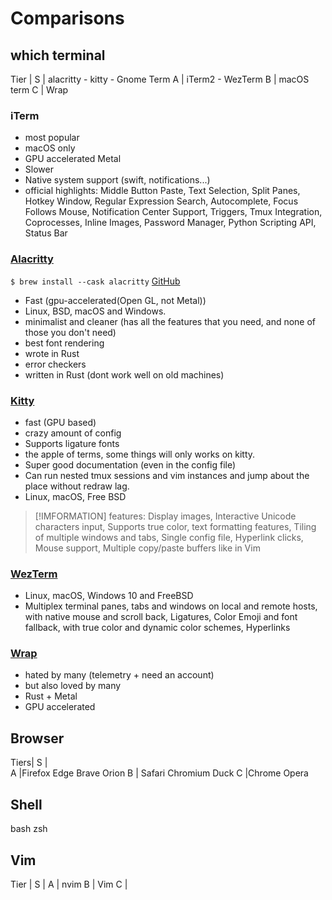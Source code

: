# Comparisons

## which terminal

Tier |
S    | alacritty - kitty - Gnome Term
A    | iTerm2 - WezTerm
B    | macOS term
C    | Wrap

### iTerm

- most popular
- macOS only
- GPU accelerated Metal
- Slower
- Native system support (swift, notifications...)
- official highlights: Middle Button Paste, Text Selection, Split Panes, Hotkey Window, Regular Expression Search, Autocomplete, Focus Follows Mouse, Notification Center Support, Triggers, Tmux Integration, Coprocesses, Inline Images, Password Manager, Python Scripting API, Status Bar

### [Alacritty](https://alacritty.org)

`$ brew install --cask alacritty`
[GitHub](https://github.com/alacritty/alacritty)

- Fast (gpu-accelerated(Open GL, not Metal))
- Linux, BSD, macOS and Windows.
- minimalist and cleaner (has all the features that you need, and none of those you don't need)
- best font rendering
- wrote in Rust
- error checkers
- written in Rust (dont work well on old machines)

### [Kitty](https://github.com/kovidgoyal/kitty/)

- fast (GPU based)
- crazy amount of config
- Supports ligature fonts
- the apple of terms, some things will only works on kitty.
- Super good documentation (even in the config file)
- Can run nested tmux sessions and vim instances and jump about the place without redraw lag.
- Linux, macOS, Free BSD

> [!IMFORMATION]
> features: Display images, Interactive Unicode characters input, Supports true color, text formatting features, Tiling of multiple windows and tabs, Single config file, Hyperlink clicks, Mouse support, Multiple copy/paste buffers like in Vim

### [WezTerm](https://wezfurlong.org/wezterm/)

- Linux, macOS, Windows 10 and FreeBSD
- Multiplex terminal panes, tabs and windows on local and remote hosts, with native mouse and scroll back, Ligatures, Color Emoji and font fallback, with true color and dynamic color schemes, Hyperlinks

### [Wrap](https://docs.warp.dev/getting-started/readme)

- hated by many (telemetry + need an account)
- but also loved by many
- Rust + Metal
- GPU accelerated

## Browser

Tiers| 
S |  
A |Firefox Edge Brave Orion
B | Safari Chromium Duck
C  |Chrome Opera

## Shell
bash
zsh

## Vim

Tier |
S    |
A    | nvim
B    | Vim
C    | 